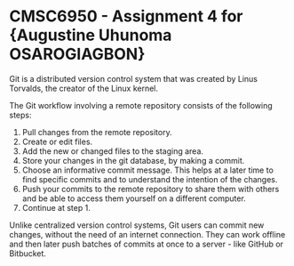 # CMSC6950 - Assignment 4 for {Augustine Uhunoma OSAROGIAGBON}

Git is a distributed version control system that was created by
Linus Torvalds, the creator of the Linux kernel.


The Git workflow involving a remote repository consists of the following steps:

1. Pull changes from the remote repository.
2. Create or edit files.
3. Add the new or changed files to the staging area.
4. Store your changes in the git database, by making a commit.
5. Choose an informative commit message. This helps at a later time to find
   specific commits and to understand the intention of the changes.
6. Push your commits to the remote repository to share them with others
   and be able to access them yourself on a different computer.
7. Continue at step 1.


Unlike centralized version control systems, Git users can commit new changes,
without the need of an internet connection.  They can work offline and then later
push batches of commits at once to a server - like GitHub or Bitbucket.
